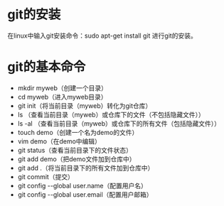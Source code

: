 # git的安装
在linux中输入git安装命令：sudo apt-get install git 进行git的安装。

# git的基本命令
* mkdir myweb（创建一个目录）
* cd myweb（进入myweb目录）
* git init（将当前目录（myweb）转化为git仓库）
* ls （查看当前目录（myweb）或仓库下的文件（不包括隐藏文件））
* ls -al （查看当前目录（myweb）或仓库下的所有文件（包括隐藏文件））
* touch demo（创建一个名为demo的文件）
* vim demo（在demo中编辑）
* git status（查看当前目录下的文件状态）
* git add demo（把demo文件加到仓库中）
* git add .（将当前目录下的所有文件加到仓库中）
* git commit（提交）
* git config --global user.name（配置用户名）
* git config --global user.email（配置用户邮箱）
